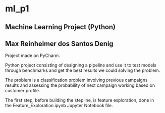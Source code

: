 # ml_p1
## Machine Learning Project (Python)
## Max Reinheimer dos Santos Denig
 Project made on PyCharm.
 
 Python project consisting of designing a pipeline and use it to test models through benchmarks and get the best results we could solving the problem.
 
 The problem is a classification problem involving previous campaigns results and assessing the probability of next campaign working based on customer profile.
 
 The first step, before building the stepline, is feature exploration, done in the Feature_Exploration.ipynb Jupyter Notebook file.
